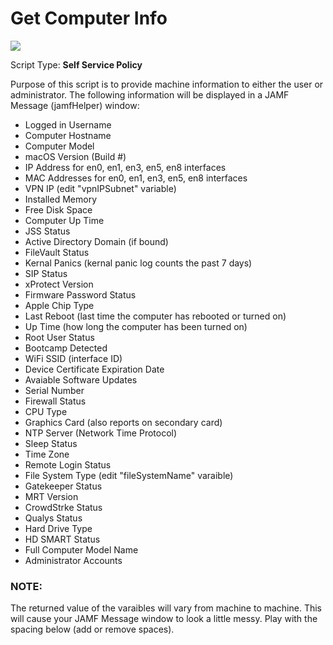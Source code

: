 <h1>Get Computer Info</h1>

<img src="https://github.com/stuutz/JAMF-Scripts/blob/master/Get_Computer_Info/Images/Get_Computer_Info_ex1.png">

Script Type: <b>Self Service Policy</b><br>

Purpose of this script is to provide machine information to either the user or administrator.
The following information will be displayed in a JAMF Message (jamfHelper) window:<br>

- Logged in Username
- Computer Hostname
- Computer Model
- macOS Version (Build #)
- IP Address for en0, en1, en3, en5, en8 interfaces
- MAC Addresses for en0, en1, en3, en5, en8 interfaces
- VPN IP (edit "vpnIPSubnet" variable)
- Installed Memory
- Free Disk Space
- Computer Up Time
- JSS Status
- Active Directory Domain (if bound)
- FileVault Status
- Kernal Panics (kernal panic log counts the past 7 days)
- SIP Status
- xProtect Version
- Firmware Password Status
- Apple Chip Type
- Last Reboot (last time the computer has rebooted or turned on)
- Up Time (how long the computer has been turned on)
- Root User Status
- Bootcamp Detected
- WiFi SSID (interface ID)
- Device Certificate Expiration Date
- Avaiable Software Updates
- Serial Number
- Firewall Status
- CPU Type
- Graphics Card (also reports on secondary card)
- NTP Server (Network Time Protocol)
- Sleep Status
- Time Zone
- Remote Login Status
- File System Type (edit "fileSystemName" varaible)
- Gatekeeper Status
- MRT Version
- CrowdStrke Status
- Qualys Status
- Hard Drive Type
- HD SMART Status
- Full Computer Model Name
- Administrator Accounts

<h3>NOTE:</h3>
The returned value of the varaibles will vary from machine to machine.  This will cause
your JAMF Message window to look a little messy.  Play with the spacing below (add or remove
spaces).
